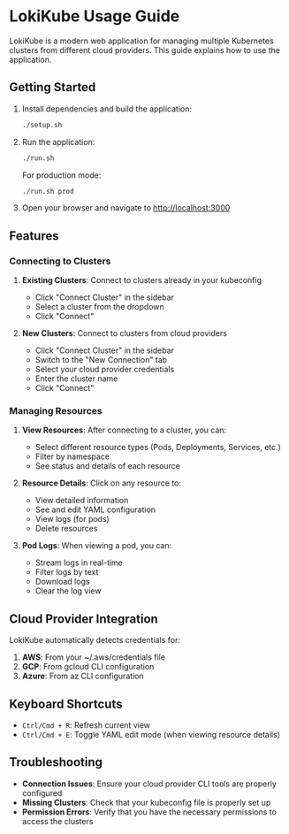 # LokiKube Usage Guide

LokiKube is a modern web application for managing multiple Kubernetes clusters from different cloud providers. This guide explains how to use the application.

## Getting Started

1. Install dependencies and build the application:
   ```bash
   ./setup.sh
   ```

2. Run the application:
   ```bash
   ./run.sh
   ```
   
   For production mode:
   ```bash
   ./run.sh prod
   ```

3. Open your browser and navigate to [http://localhost:3000](http://localhost:3000)

## Features

### Connecting to Clusters

1. **Existing Clusters**: Connect to clusters already in your kubeconfig
   - Click "Connect Cluster" in the sidebar
   - Select a cluster from the dropdown
   - Click "Connect"

2. **New Clusters**: Connect to clusters from cloud providers
   - Click "Connect Cluster" in the sidebar
   - Switch to the "New Connection" tab
   - Select your cloud provider credentials
   - Enter the cluster name
   - Click "Connect"

### Managing Resources

1. **View Resources**: After connecting to a cluster, you can:
   - Select different resource types (Pods, Deployments, Services, etc.)
   - Filter by namespace
   - See status and details of each resource

2. **Resource Details**: Click on any resource to:
   - View detailed information
   - See and edit YAML configuration
   - View logs (for pods)
   - Delete resources

3. **Pod Logs**: When viewing a pod, you can:
   - Stream logs in real-time
   - Filter logs by text
   - Download logs
   - Clear the log view

## Cloud Provider Integration

LokiKube automatically detects credentials for:

1. **AWS**: From your ~/.aws/credentials file
2. **GCP**: From gcloud CLI configuration
3. **Azure**: From az CLI configuration

## Keyboard Shortcuts

- `Ctrl/Cmd + R`: Refresh current view
- `Ctrl/Cmd + E`: Toggle YAML edit mode (when viewing resource details)

## Troubleshooting

- **Connection Issues**: Ensure your cloud provider CLI tools are properly configured
- **Missing Clusters**: Check that your kubeconfig file is properly set up
- **Permission Errors**: Verify that you have the necessary permissions to access the clusters 